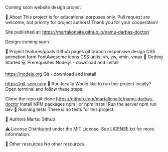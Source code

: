 Coming soon
website design project


🌟 About
This project is for educational porpuses only. Pull request are welcome, but priority for project authors! Thank you for your cooperation!

Site published at: https://martalionaite.github.io/namu-darbas-doctor/

Design: coming soon

🎯 Project features/goals
Github pages
git branch
responsive design
CSS animation
form
FontAwesome icons
CSS units: vh, vw, vmin, vmax
🧰 Getting Started
💻 Prerequisites
Node.js - download and install

https://nodejs.org
Git - download and install

https://git-scm.com
🏃 Run locally
Would like to run this project locally? Open terminal and follow these steps:

Clone the repo
git clone https://github.com/martalionaite/namu-darbas-doctor
Install NPM packages
npm i
or
npm install
Run the server
npm run dev
🧪 Running tests
There is no tests for this project.

🎅 Authors
Marta: Github

⚠️ License
Distributed under the MIT License. See LICENSE.txt for more information.

🔗 Other resources
No other resources.